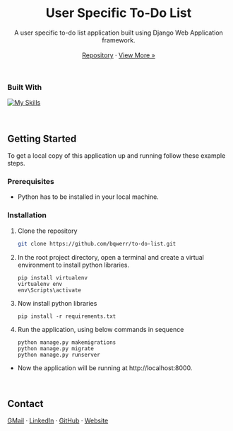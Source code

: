 
<a name="readme-top"></a>


<!-- PROJECT LOGO -->
<br />
<div align="center">

<br />
<h1 align="center">User Specific To-Do List</h1>

  
  

  <p align="center">
    A user specific to-do list application built using Django Web Application framework.
    <br />
    <br />
    <a href="https://github.com/bqwerr/to-do-list">Repository</a>
    <!-- · <a href="https://bqwerr.github.io">Explore the docs</a> -->
    ·
    <a href="https://github.com/bqwerr">View More »</a>
  </p>
</div>

<br />



### Built With

[![My Skills](https://skillicons.dev/icons?i=python,django,html,sqlite&perline=4)](https://skillicons.dev)


<br />

<!-- GETTING STARTED -->
## Getting Started

To get a local copy of this application up and running follow these example steps.

### Prerequisites

* Python has to be installed in your local machine.

### Installation

1. Clone the repository
   ```sh
   git clone https://github.com/bqwerr/to-do-list.git
   ```
2. In the root project directory, open a terminal and create a virtual environment to install python libraries.

    ```
    pip install virtualenv
    virtualenv env
    env\Scripts\activate
    ```

3. Now install python libraries

    ```
    pip install -r requirements.txt
    ```

4. Run the application, using below commands in sequence

    ``` 
    python manage.py makemigrations
    python manage.py migrate
    python manage.py runserver
    ```

- Now the application will be running at http://localhost:8000.
<br />




<!-- CONTACT -->

## Contact

[GMail][gmail] · [LinkedIn][linkedin] · [GitHub][github] · [Website][website] 



<!-- ACKNOWLEDGMENTS / REFERENCES -->
<!-- ## References

* []()
* []()
* []() -->


[website]: https://bqwerr.github.io
[linkedin]: https://linkedin.com/in/srujan-tumma
[gmail]: mailto:tummasrujan@gmail.com
[github]: https://github.com/bqwerr
